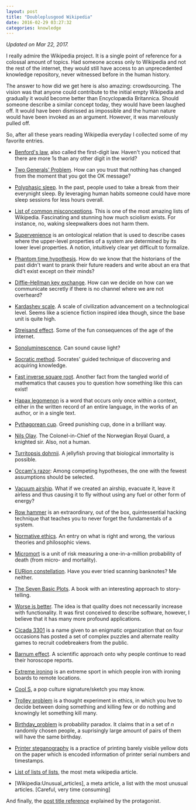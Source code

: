 ```yaml
---
layout: post
title: "Doubleplusgood Wikipedia"
date: 2016-02-29 03:27:32
categories: knowledge
---
```


*Updated on Mar 22, 2017.*

I really admire the Wikipedia project. It is a single point of reference for a colossal amount of topics. Had someone access only to Wikipedia and not the rest of the internet, they would still have access to an unprecedented knowledge repository, never witnessed before in the human history.

The answer to how did we get here is also amazing: crowdsourcing. The vision was that anyone could contribute to the initial empty Wikipedia and gradually it would become better than Encyclopædia Britannica. Should someone describe a similar concept today, they would have been laughed off. It would have been dismissed as impossible and the human nature would have been invoked as an argument. However, it was marvelously pulled off.

So, after all these years reading Wikipedia everyday I collected some of my favorite entries.

* [Benford's law](https://en.wikipedia.org/wiki/Benford%27s_law), also called the first-digit law. Haven't you noticed that there are more 1s than any other digit in the world?

* [Two Generals' Problem](https://en.wikipedia.org/wiki/Two_Generals%27_Problem). How can you trust that nothing has changed from the moment that you got the OK message?

* [Polyphasic sleep](https://en.wikipedia.org/wiki/Polyphasic_sleep). In the past, people used to take a break from their everynight sleep. By leveraging human habits someone could have more sleep sessions for less hours overall.

* [List of common misconceptions](https://en.wikipedia.org/wiki/List_of_common_misconceptions). This is one of the most amazing lists of Wikipedia. Fascinating and stunning how much sciolism exists. For instance, no, waking sleepwalkers does not harm them.

* [Supervenience](https://en.wikipedia.org/wiki/Supervenience) is an ontological relation that is used to describe cases where the upper-level properties of a system are determined by its lower level properties. A notion, intuitively clear yet difficult to formalize.

* [Phantom time hypothesis](https://en.wikipedia.org/wiki/Phantom_time_hypothesis). How do we know that the historians of the past didn't want to prank their future readers and write about an era that did't exist except on their minds?

* [Diffie–Hellman key exchange](https://en.wikipedia.org/wiki/Diffie%E2%80%93Hellman_key_exchange). How can we decide on how can we communicate secretly if there is no channel where we are not overheard?

* [Kardashev scale](https://en.wikipedia.org/wiki/Kardashev_scale). A scale of civilization advancement on a technological level. Seems like a science fiction inspired idea though, since the base unit is quite high.

* [Streisand effect](https://en.wikipedia.org/wiki/Streisand_effect). Some of the fun consequences of the age of the internet.

* [Sonoluminescence](https://en.wikipedia.org/wiki/Sonoluminescence). Can sound cause light?

* [Socratic method](https://en.wikipedia.org/wiki/Socratic_method). Socrates' guided technique of discovering and acquiring knowledge.

* [Fast inverse square root](https://en.wikipedia.org/wiki/Fast_inverse_square_root). Another fact from the tangled world of mathematics that causes you to question how something like this can exist!

* [Hapax legomenon](https://en.wikipedia.org/wiki/Hapax_legomenon) is a word that occurs only once within a context, either in the written record of an entire language, in the works of an author, or in a single text.

* [Pythagorean cup](https://en.wikipedia.org/wiki/Pythagorean_cup). Greed punishing cup, done in a brilliant way.

* [Nils Olav](https://en.wikipedia.org/wiki/Nils_Olav). The Colonel-in-Chief of the Norwegian Royal Guard, a knighted sir. Also, not a human.

* [Turritopsis dohrnii](https://en.wikipedia.org/wiki/Turritopsis_dohrnii). A jellyfish proving that biological immortality is possible.

* [Occam's razor](https://en.wikipedia.org/wiki/Occam%27s_razor): Among competing hypotheses, the one with the fewest assumptions should be selected.

* [Vacuum airship](https://en.wikipedia.org/wiki/Vacuum_airship). What if we created an airship, evacuate it, leave it airless and thus causing it to fly without using any fuel or other form of energy?

* [Row hammer](https://en.wikipedia.org/wiki/Row_hammer) is an extraordinary, out of the box, quintessential hacking technique that teaches you to never forget the fundamentals of a system.

* [Normative ethics](https://en.wikipedia.org/wiki/Normative_ethics). An entry on what is right and wrong, the various theories and philosophic views.

* [Micromort](https://en.wikipedia.org/wiki/Micromort) is a unit of risk measuring a one-in-a-million probability of death (from micro- and mortality).

* [EURion constellation](https://en.wikipedia.org/wiki/EURion_constellation). Have you ever tried scanning banknotes? Me neither.

* [The Seven Basic Plots](https://en.wikipedia.org/wiki/The_Seven_Basic_Plots). A book with an interesting approach to story-telling.

* [Worse is better](https://en.wikipedia.org/wiki/Worse_is_better). The idea is that quality does not necessarily increase with functionality. It was first conceived to describe software, however, I believe that it has many more profound applications.

* [Cicada 3301](https://en.wikipedia.org/wiki/Cicada_3301) is a name given to an enigmatic organization that on four occasions has posted a set of complex puzzles and alternate reality games to recruit codebreakers from the public.

* [Barnum effect](https://en.wikipedia.org/wiki/Barnum_effect). A scientific approach onto why people continue to read their horoscope reports.

* [Extreme ironing](https://en.wikipedia.org/wiki/Extreme_ironing) is an extreme sport in which people iron with ironing boards to remote locations.

* [Cool S](https://en.wikipedia.org/wiki/Cool_S), a pop culture signature/sketch you may know.

* [Trolley problem](https://en.wikipedia.org/wiki/Trolley_problem) is a thought experiment in ethics, in which you hve to decide between doing something and killing few or do nothing and knowingly let something kill many.

* [Birthday_problem](https://en.wikipedia.org/wiki/Birthday_problem) is probability paradox. It claims that in a set of *n* randomly chosen people, a suprisingly large amount of pairs of them will have the same birthday.

* [Printer steganography](https://en.wikipedia.org/wiki/Printer_steganography) is a practice of printing barely visible yellow dots on the paper which is encoded information of printer serial numbers and timestamps.

* [List of lists of lists](https://en.wikipedia.org/wiki/List_of_lists_of_lists), the most meta wikipedia article.

* [Wikipedia:Unusual_articles], a meta article, a list with the most unusual articles. [Careful, very time consuming]

And finally, the [post title reference](https://en.wikipedia.org/wiki/Newspeak#Vocabulary) explained by the protagonist.

